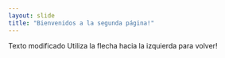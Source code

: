 ```yaml
---
layout: slide
title: "Bienvenidos a la segunda página!"
---
```

Texto modificado
Utiliza la flecha hacia la izquierda para volver!
